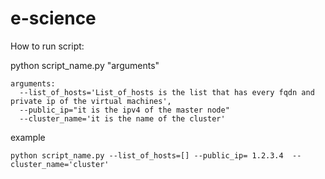 e-science
=========

How to run script:

python script_name.py "arguments"

    arguments: 
      --list_of_hosts='List_of_hosts is the list that has every fqdn and private ip of the virtual machines',
      --public_ip="it is the ipv4 of the master node" 
      --cluster_name='it is the name of the cluster'

example

    python script_name.py --list_of_hosts=[] --public_ip= 1.2.3.4  --cluster_name='cluster'
